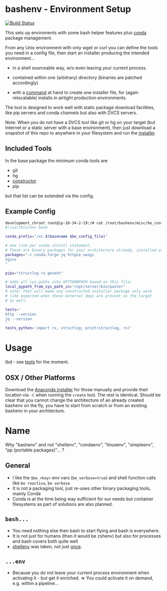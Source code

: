 # bashenv - Environment Setup

[![Build Status](https://travis-ci.org/axiros/bashenv.svg?branch=master)](https://travis-ci.org/axiros/bashenv)

This sets up enviroments with some bash helper features plus [conda](https://anaconda.org/) package management.

From any Unix environment with only wget or curl you can define the tools you
need in a config file, then start an installer producing the intended environment...

- in a shell sourceable way, w/o even leaving your current process.

- contained within one (arbitrary) directory (binaries are patched accordingly)

- with a [command][constructor] at hand to create one installer file,
  for (again relocatable) installs in airtight production environments.


The tool is designed to work well with static package download facilities, like pip servers and conda channels but also with DVCS servers.

Note: When you do not have a DVCS tool like git or hg on your target (but Internet or a static server with a base environment), then just download a snapshot of this repo to anywhere in your filesystem and run the [installer](misc/create_bashenv/create).




## Included Tools

In the base package the minimum conda tools are

- git
- hg
- [constructor][constructor]
- pip

but that list can be extended via the config.

## Example Config

```bash
development_chroot root@ip-10-34-2-19:/# cat /root/bashenv/misc/be_configs/reactive_python2.7
#!/usr/bin/env bash

conda_prefix="/xc.$(basename $be_config_file)"

# one line per conda install statement.
# These are binary packages for your architecture already, installed within the prefix:
packages="-c conda-forge jq httpie uwsgi
nginx
"

pips="structlog rx gevent"

# adds all sys.paths into $PYTHONPATH based on this file:
local_pypath_from_sys_path_in="/opt/server/bin/paster"
# note: that will make any constructed installer package only work
# like expected when these external deps are present on the target
# as well.

tests='
http --version
jq --version
'
tests_python='import rx, structlog; print(structlog, rx)'
```


# Usage

tbd - see [tests](tests/controller.sh) for the moment.

## OSX / Other Platforms

Download the [Anaconda installer](https://conda.io/miniconda.html) for those manually and provide their location via `-C` when running the `create` tool.
The rest is identical. Should be clear that you cannot change the architecture of an already created bashenv on the fly, you have to start from scratch or from an existing bashenv in your architecture.


# Name
Why "bashenv" and not "shellenv", "condaenv", "linuxenv", "simpleenv", "pp (portable packages)"... ?

## General
- I like the `$be_<key>` env vars (`be_verbose=true`) and shell function calls like `be reactive`, `be verbose`
- It is not a packaging tool, just re-uses other binary packaging tools, mainly Conda
- Conda is at the time being way sufficient for our needs but container filesystems as part of solutions are also planned.

## `bash...`
- You need nothing else then bash to start flying and bash is everywhere. 
- It is not just for humans (then it would be zshenv) but also for processes and bash covers both quite well
- [shellenv](https://github.com/aspiers/shell-env) was taken, not just [once](https://www.google.de/search?q=github+shellenv).

## `...env`
- Because you do not leave your current process environment when activating it - but get it enriched.
=> You could activate it on demand, e.g. within a pipeline...





[constructor]: https://tech.zegami.com/conda-constructor-tutorial-make-your-python-code-easy-to-install-cross-platform-f0c1f3096ae4 
